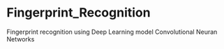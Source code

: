 # Fingerprint_Recognition
 Fingerprint recognition using Deep Learning model Convolutional Neuran Networks

